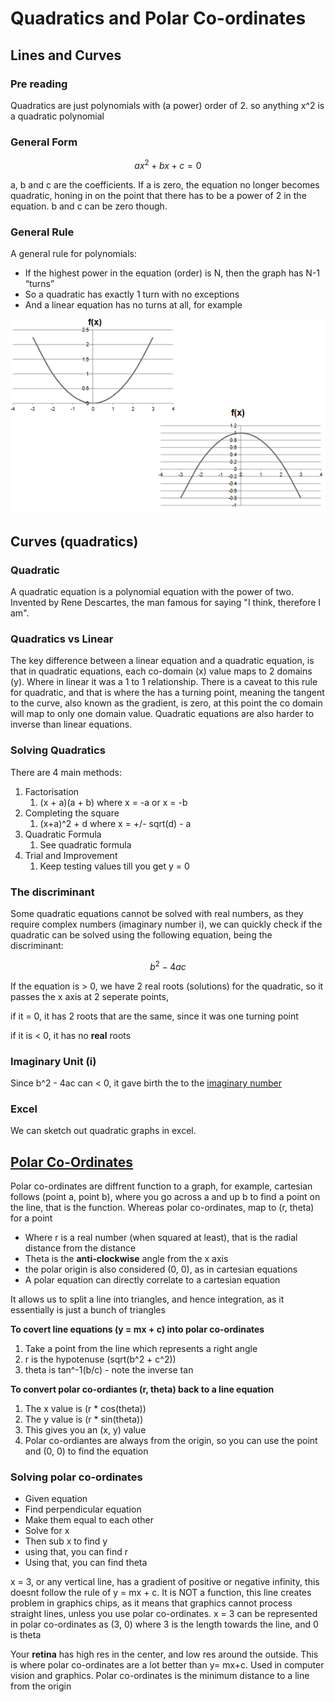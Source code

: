 # Quadratics and Polar Co-ordinates

## Lines and Curves

### Pre reading

Quadratics are just polynomials with \(a power\) order of 2. so anything x^2 is a quadratic polynomial

### General Form

$$
ax^2 + bx + c = 0
$$

a, b and c are the coefficients. If a is zero, the equation no longer becomes quadratic, honing in on the point that there has to be a power of 2 in the equation. b and c can be zero though.

### General Rule

A general rule for polynomials:

* If the highest power in the equation \(order\) is N, then the graph has N-1 “turns”
* So a quadratic has exactly 1 turn with no exceptions
* And a linear equation has no turns at all, for example

![](../../../../.gitbook/assets/image%20%2812%29.png)

## Curves \(quadratics\)

### Quadratic

A quadratic equation is a polynomial equation with the power of two. Invented by Rene Descartes, the man famous for saying "I think, therefore I am".

### Quadratics vs Linear

The key difference between a linear equation and a quadratic equation, is that in quadratic equations, each co-domain \(x\) value maps to 2 domains \(y\). Where in linear it was a 1 to 1 relationship. There is a caveat to this rule for quadratic, and that is where the has a turning point, meaning the tangent to the curve, also known as the gradient, is zero, at this point the co domain will map to only one domain value. Quadratic equations are also harder to inverse than linear equations.

### Solving Quadratics

 There are 4 main methods:

1. Factorisation
   1. \(x + a\)\(a + b\) where x = -a or x = -b
2. Completing the square
   1. \(x+a\)^2 + d where x = +/- sqrt\(d\) - a
3. Quadratic Formula
   1. See quadratic formula
4. Trial and Improvement
   1. Keep testing values till you get y = 0

### The discriminant

Some quadratic equations cannot be solved with real numbers, as they require complex numbers \(imaginary number i\), we can quickly check if the quadratic can be solved using the following equation, being the discriminant:

$$
b^2-4ac
$$

If the equation is &gt; 0, we have 2 real roots \(solutions\) for the quadratic, so it passes the x axis at 2 seperate points, 

if it = 0, it has 2 roots that are the same, since it was one turning point

 if it is &lt; 0, it has no **real** roots

### Imaginary Unit \(i\)

Since b^2 - 4ac can &lt; 0, it gave birth the to the [imaginary number](https://en.wikipedia.org/wiki/Imaginary_unit#Matrices)

### Excel

We can sketch out quadratic graphs in excel.

## [Polar Co-Ordinates](https://www.mathsisfun.com/polar-cartesian-coordinates.html)

Polar co-ordinates are diffrent function to a graph, for example, cartesian follows \(point a, point b\), where you go across a and up b to find a point on the line, that is the function. Whereas polar co-ordinates, map to \(r, theta\) for a point

* Where r is a real number \(when squared at least\), that is the radial distance from the distance
* Theta is the **anti-clockwise** angle from the x axis
* the polar origin is also considered \(0, 0\), as in cartesian equations
* A polar equation can directly correlate to a cartesian equation

It allows us to split a line into triangles, and hence integration, as it essentially is just a bunch of triangles

**To covert line equations \(y = mx + c\) into polar co-ordinates**

1. Take a point from the line which represents a right angle
2. r is the hypotenuse \(sqrt\(b^2 + c^2\)\)
3. theta is tan^-1\(b/c\) - note the inverse tan

**To convert polar co-ordiantes \(r, theta\) back to a line equation**

1. The x value is \(r \* cos\(theta\)\)
2. The y value is \(r \* sin\(theta\)\)
3. This gives you an \(x, y\) value
4. Polar co-ordiantes are always from the origin, so you can use the point and \(0, 0\) to find the equation

### Solving polar co-ordinates

* Given equation
* Find perpendicular equation
* Make them equal to each other
* Solve for x
* Then sub x to find y
* using that, you can find r
* Using that, you can find theta

x = 3, or any vertical line, has a gradient of positive or negative infinity, this doesnt follow the rule of y = mx + c. It is NOT a function, this line creates problem in graphics chips, as it means that graphics cannot process straight lines, unless you use polar co-ordinates. x = 3 can be represented in polar co-ordinates as \(3, 0\) where 3 is the length towards the line, and 0 is theta

Your **retina** has high res in the center, and low res around the outside. This is where polar co-ordinates are a lot better than y= mx+c. Used in computer vision and graphics. Polar co-ordinates is the minimum distance to a line from the origin



